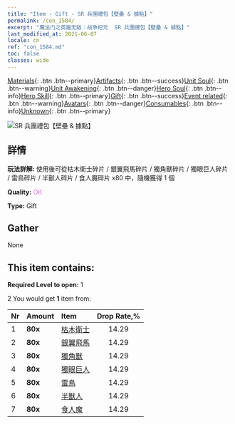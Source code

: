 ```yaml
---
title: "Item - Gift - SR 兵團禮包【壁壘 & 據點】"
permalink: /con_1584/
excerpt: "魔法门之英雄无敌：战争纪元  SR 兵團禮包【壁壘 & 據點】"
last_modified_at: 2021-06-07
locale: cn
ref: "con_1584.md"
toc: false
classes: wide
---
```

 [Materials](/ItemsCN/){: .btn .btn--primary}[Artifacts](/ItemsCN/Artifacts/){: .btn .btn--success}[Unit Soul](/ItemsCN/UnitSoul/){: .btn .btn--warning}[Unit Awakening](/ItemsCN/UnitAwakening/){: .btn .btn--danger}[Hero Soul](/ItemsCN/HeroSoul/){: .btn .btn--info}[Hero Skill](/ItemsCN/HeroSkill/){: .btn .btn--primary}[Gift](/ItemsCN/Gift/){: .btn .btn--success}[Event related](/ItemsCN/Events/){: .btn .btn--warning}[Avatars](/ItemsCN/Avatars/){: .btn .btn--danger}[Consumables](/ItemsCN/Consumables/){: .btn .btn--info}[Unknown](/ItemsCN/Unknown/){: .btn .btn--primary}

 ![SR 兵團禮包【壁壘 & 據點】](/images/t/i_907200.png)

## 詳情
 **玩法詳解:** 使用後可從枯木衛士碎片 / 銀翼飛馬碎片 / 獨角獸碎片 / 獨眼巨人碎片 / 雷鳥碎片 / 半獸人碎片 / 食人魔碎片 x80 中，隨機獲得 1 個

 **Quality:** <span style="color: #DA70D6">OK</span>

 **Type:** Gift

## Gather

  None

## This item contains:

 **Required Level to open:** 1

 2 You would get **1** item  from:

  | Nr | Amount |     Item    | Drop Rate,% |
  |:---|:-------|:------------|:---------:|
  | 1 |  **80x** | [枯木衛士](/cn/Items/unt_203/) | 14.29 | 
  | 2 |  **80x** | [銀翼飛馬](/cn/Items/unt_202/) | 14.29 | 
  | 3 |  **80x** | [獨角獸](/cn/Items/unt_204/) | 14.29 | 
  | 4 |  **80x** | [獨眼巨人](/cn/Items/unt_222/) | 14.29 | 
  | 5 |  **80x** | [雷鳥](/cn/Items/unt_221/) | 14.29 | 
  | 6 |  **80x** | [半獸人](/cn/Items/unt_219/) | 14.29 | 
  | 7 |  **80x** | [食人魔](/cn/Items/unt_220/) | 14.29 | 
